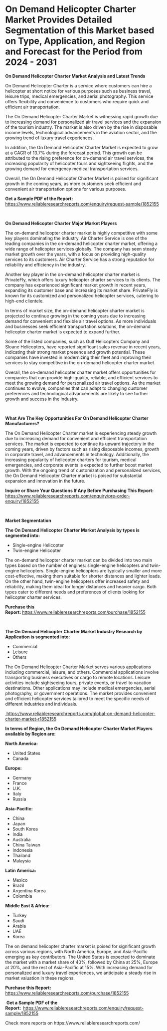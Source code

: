<p><h1>On Demand Helicopter Charter Market Provides Detailed Segmentation of this Market based on Type, Application, and Region and Forecast for the Period from 2024 - 2031</h1></p><p><strong>On Demand Helicopter Charter Market Analysis and Latest Trends</strong></p>
<p><p>On Demand Helicopter Charter is a service where customers can hire a helicopter at short notice for various purposes such as business travel, leisure trips, medical emergencies, and aerial photography. This service offers flexibility and convenience to customers who require quick and efficient air transportation.</p><p>The On Demand Helicopter Charter Market is witnessing rapid growth due to increasing demand for personalized air travel services and the expansion of the tourism industry. The market is also driven by the rise in disposable income levels, technological advancements in the aviation sector, and the growing trend of luxury travel experiences.</p><p>In addition, the On Demand Helicopter Charter Market is expected to grow at a CAGR of 13.7% during the forecast period. This growth can be attributed to the rising preference for on-demand air travel services, the increasing popularity of helicopter tours and sightseeing flights, and the growing demand for emergency medical transportation services.</p><p>Overall, the On Demand Helicopter Charter Market is poised for significant growth in the coming years, as more customers seek efficient and convenient air transportation options for various purposes.</p></p>
<p><strong>Get a Sample PDF of the Report:&nbsp;</strong> <a href="https://www.reliableresearchreports.com/enquiry/request-sample/1852155">https://www.reliableresearchreports.com/enquiry/request-sample/1852155</a></p>
<p>&nbsp;</p>
<p><strong>On Demand Helicopter Charter Major Market Players</strong></p>
<p><p>The on-demand helicopter charter market is highly competitive with some key players dominating the industry. Air Charter Service is one of the leading companies in the on-demand helicopter charter market, offering a wide range of helicopter services globally. The company has seen steady market growth over the years, with a focus on providing high-quality services to its customers. Air Charter Service has a strong reputation for reliability and efficiency in the industry.</p><p>Another key player in the on-demand helicopter charter market is PrivateFly, which offers luxury helicopter charter services to its clients. The company has experienced significant market growth in recent years, expanding its customer base and increasing its market share. PrivateFly is known for its customized and personalized helicopter services, catering to high-end clientele.</p><p>In terms of market size, the on-demand helicopter charter market is projected to continue growing in the coming years due to increasing demand for convenient and flexible air travel options. As more individuals and businesses seek efficient transportation solutions, the on-demand helicopter charter market is expected to expand further.</p><p>Some of the listed companies, such as Gulf Helicopters Company and Sloane Helicopters, have reported significant sales revenue in recent years, indicating their strong market presence and growth potential. These companies have invested in modernizing their fleet and improving their services to stay competitive in the on-demand helicopter charter market.</p><p>Overall, the on-demand helicopter charter market offers opportunities for companies that can provide high-quality, reliable, and efficient services to meet the growing demand for personalized air travel options. As the market continues to evolve, companies that can adapt to changing customer preferences and technological advancements are likely to see further growth and success in the industry.</p></p>
<p>&nbsp;</p>
<p><strong>What Are The Key Opportunities For On Demand Helicopter Charter Manufacturers?</strong></p>
<p><p>The On Demand Helicopter Charter market is experiencing steady growth due to increasing demand for convenient and efficient transportation services. The market is expected to continue its upward trajectory in the coming years, driven by factors such as rising disposable incomes, growth in corporate travel, and advancements in technology. Additionally, the increasing popularity of helicopter charters for tourism, medical emergencies, and corporate events is expected to further boost market growth. With the ongoing trend of customization and personalized services, the On Demand Helicopter Charter market is poised for substantial expansion and innovation in the future.</p></p>
<p><strong>Inquire or Share Your Questions If Any Before Purchasing This Report:</strong> <a href="https://www.reliableresearchreports.com/enquiry/pre-order-enquiry/1852155">https://www.reliableresearchreports.com/enquiry/pre-order-enquiry/1852155</a></p>
<p>&nbsp;</p>
<p><strong>Market Segmentation</strong></p>
<p><strong>The On Demand Helicopter Charter Market Analysis by types is segmented into:</strong></p>
<p><ul><li>Single-engine Helicopter</li><li>Twin-engine Helicopter</li></ul></p>
<p><p>The on-demand helicopter charter market can be divided into two main types based on the number of engines: single-engine helicopters and twin-engine helicopters. Single-engine helicopters are typically smaller and more cost-effective, making them suitable for shorter distances and lighter loads. On the other hand, twin-engine helicopters offer increased safety and reliability, making them ideal for longer distances and heavier cargo. Both types cater to different needs and preferences of clients looking for helicopter charter services.</p></p>
<p><strong>Purchase this Report:&nbsp;</strong><a href="https://www.reliableresearchreports.com/purchase/1852155">https://www.reliableresearchreports.com/purchase/1852155</a></p>
<p>&nbsp;</p>
<p><strong>The On Demand Helicopter Charter Market Industry Research by Application is segmented into:</strong></p>
<p><ul><li>Commercial</li><li>Leisure</li><li>Others</li></ul></p>
<p><p>The On Demand Helicopter Charter Market serves various applications including commercial, leisure, and others. Commercial applications involve transporting business executives or cargo to remote locations. Leisure activities include sightseeing tours, private events, or travel to vacation destinations. Other applications may include medical emergencies, aerial photography, or government operations. The market provides convenient and efficient helicopter services tailored to meet the specific needs of different industries and individuals.</p></p>
<p><a href="https://www.reliableresearchreports.com/global-on-demand-helicopter-charter-market-r1852155">&nbsp;https://www.reliableresearchreports.com/global-on-demand-helicopter-charter-market-r1852155</a></p>
<p><strong>In terms of Region, the On Demand Helicopter Charter Market Players available by Region are:</strong></p>
<p>
    <p> <strong> North America: </strong>
        <ul>
            <li>United States</li>
            <li>Canada</li>
        </ul>
        </p> 
    <p> <strong> Europe: </strong>
        <ul>
            <li>Germany</li>
            <li>France</li>
            <li>U.K.</li>
            <li>Italy</li>
            <li>Russia</li>
        </ul>
        </p> 
    <p> <strong> Asia-Pacific: </strong>
        <ul>
            <li>China</li>
            <li>Japan</li>
            <li>South Korea</li>
            <li>India</li>
            <li>Australia</li>
            <li>China Taiwan</li>
            <li>Indonesia</li>
            <li>Thailand</li>
            <li>Malaysia</li>
        </ul>
        </p> 
    <p> <strong> Latin America: </strong>
        <ul>
            <li>Mexico</li>
            <li>Brazil</li>
            <li>Argentina Korea</li>
            <li>Colombia</li>
        </ul>
        </p> 
    <p> <strong> Middle East & Africa: </strong>
        <ul>
            <li>Turkey</li>
            <li>Saudi</li>
            <li>Arabia</li>
            <li>UAE</li>
            <li>Korea</li>
        </ul>
    </p>
    </p>
<p><p>The on demand helicopter charter market is poised for significant growth across various regions, with North America, Europe, and Asia-Pacific emerging as key contributors. The United States is expected to dominate the market with a market share of 40%, followed by China at 25%, Europe at 20%, and the rest of Asia-Pacific at 15%. With increasing demand for personalized and luxury travel experiences, we anticipate a steady rise in market valuation in these regions.</p></p>
<p><strong>Purchase this Report: </strong><a href="https://www.reliableresearchreports.com/purchase/1852155">https://www.reliableresearchreports.com/purchase/1852155</a></p>
<p>&nbsp;<strong>Get a Sample PDF of the Report:&nbsp;&nbsp;</strong><a href="https://www.reliableresearchreports.com/enquiry/request-sample/1852155">https://www.reliableresearchreports.com/enquiry/request-sample/1852155</a></p>
<p><strong></strong></p>
<p>Check more reports on https://www.reliableresearchreports.com/</p>